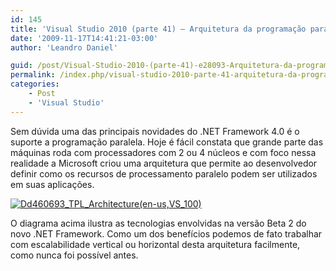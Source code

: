 ```yaml
---
id: 145
title: 'Visual Studio 2010 (parte 41) – Arquitetura da programação paralela'
date: '2009-11-17T14:41:21-03:00'
author: 'Leandro Daniel'

guid: /post/Visual-Studio-2010-(parte-41)-e28093-Arquitetura-da-programacao-paralela.aspx
permalink: /index.php/visual-studio-2010-parte-41-arquitetura-da-programacao-paralela/
categories:
    - Post
    - 'Visual Studio'
---
```


Sem dúvida uma das principais novidades do .NET Framework 4.0 é o suporte a programação paralela. Hoje é fácil constata que grande parte das máquinas roda com processadores com 2 ou 4 núcleos e com foco nessa realidade a Microsoft criou uma arquitetura que permite ao desenvolvedor definir como os recursos de processamento paralelo podem ser utilizados em suas aplicações.

[![Dd460693_TPL_Architecture(en-us,VS_100)](http://leandrodaniel.com/pics/WindowsLiveWriter/VisualStudio2010parte41Arquiteturadaprog/1BB25F61/Dd460693_TPL_ArchitectureenusVS_100_thumb.png "Dd460693_TPL_Architecture(en-us,VS_100)")](http://leandrodaniel.com/pics/WindowsLiveWriter/VisualStudio2010parte41Arquiteturadaprog/11C84C94/Dd460693_TPL_ArchitectureenusVS_100.png)

O diagrama acima ilustra as tecnologias envolvidas na versão Beta 2 do novo .NET Framework. Como um dos benefícios podemos de fato trabalhar com escalabilidade vertical ou horizontal desta arquitetura facilmente, como nunca foi possível antes.